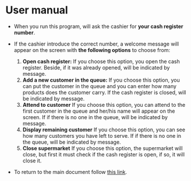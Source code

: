 # User manual
- When you run this program, will ask the cashier for **your cash register number**.
- If the cashier introduce the correct number, a welcome message will appear on the screen with **the following options** to choose from:
    1. **Open cash register:** If you choose this option, you open the cash register. Beside, if it was already opened, will be indicated by message.
    2. **Add a new customer in the queue:** If you choose this option, you can put the customer in the queue and you can enter how many products does the customer carry. If the cash register is closed, will be indicated by message.
    3. **Attend to customer** If you choose this option, you can attend to the first customer in the queue and her/his name will appear on the screen. If if there is no one in the queue, will be indicated by message.
    4. **Display remaining customer** If you choose this option, you can see how many customers you have left to serve. If if there is no one in the queue, will be indicated by message.
    5. **Close supermarket** If you choose this option, the supermarket will close, but first it must check if the cash register is open, if so, it will close it.

- To return to the main document follow [this link](../README.md).
